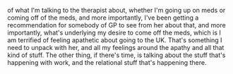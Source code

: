 ﻿of what I'm talking to the therapist about, whether I'm going up on meds or coming off
of the meds, and more importantly, I've been getting a recommendation for somebody of GP
to see from her about that, and more importantly, what's underlying my desire to come off the
meds, which is I am terrified of feeling apathetic about going to the UK. That's something I
need to unpack with her, and all my feelings around the apathy and all that kind of stuff.
The other thing, if there's time, is talking about the stuff that's happening with work,
and the relational stuff that's happening there.
